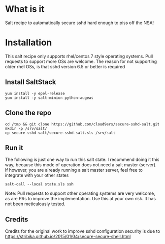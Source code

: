 # What is it
Salt recipe to automatically secure sshd hard enough to piss off the NSA!

# Installation
This salt recipe only supports rhel/centos 7 style operating systems. Pull requests to support more OSs are welcome. The reason for not supporting older rhel OSs, is that sshd version 6.5 or better is required

## Install SaltStack
```
yum install -y epel-release
yum install -y salt-minion python-augeas
```

## Clone the repo
```
cd /tmp && git clone https://github.com/cloud9ers/secure-sshd-salt.git
mkdir -p /srv/salt/
cp secure-sshd-salt/secure-sshd-salt.sls /srv/salt
```
## Run it
The following is just one way to run this salt state. I recommend doing it this way, because this mode of operation does not need a salt master (server). If however, you are already running a salt master server, feel free to integrate with your other states
```
salt-call --local state.sls ssh
```

Note: Pull requests to support other operating systems are very welcome, as are PRs to improve the implementation. Use this at your own risk. It has not been meticulously tested.

## Credits
Credits for the original work to improve sshd configuration security is due to  https://stribika.github.io/2015/01/04/secure-secure-shell.html
